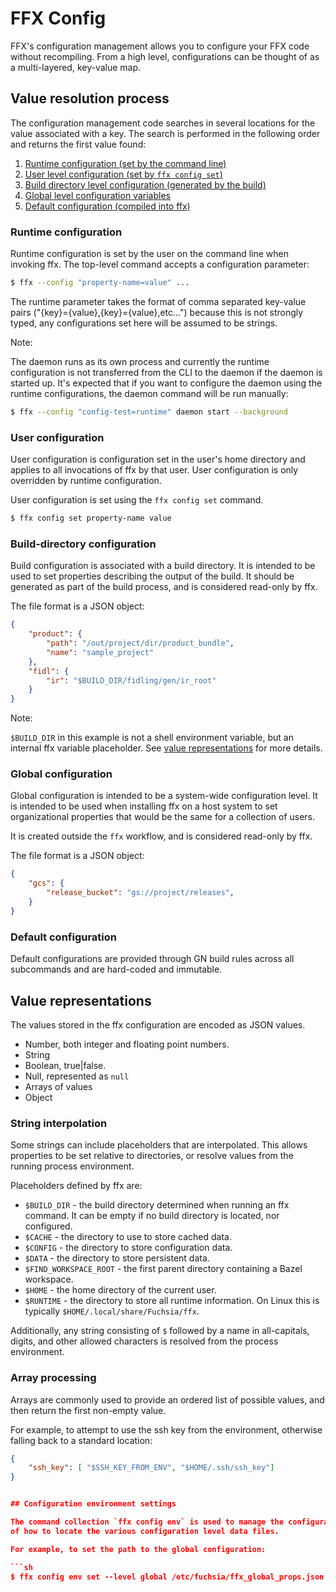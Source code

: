 # FFX Config

FFX's configuration management allows you to configure your FFX code without
recompiling. From a high level, configurations can be thought of as a
 multi-layered, key-value map.

## Value resolution process
The configuration management code searches in several locations for the value
associated with a key. The search is performed in the following order
and returns the first value found:

1. [Runtime configuration (set by the command line)](#runtime-configuration)
2. [User level configuration (set by `ffx config set`)](#user-configuation)
3. [Build directory level configuration (generated by the build)](#build-configuration)
2. [Global level configuration variables](#global-configuration)
3. [Default configuration (compiled into ffx)](#default-configuration)


### Runtime configuration

Runtime configuration is set by the user on the command line when invoking ffx.
The top-level command accepts a configuration parameter:

```sh
$ ffx --config "property-name=value" ...
```

The runtime parameter takes the format of comma separated key-value pairs
("{key}={value},{key}={value},etc...") because this is not strongly typed, any
configurations set here will be assumed to be strings.

Note:

The daemon runs as its own process and currently the runtime
configuration is not transferred from the CLI to the daemon if the daemon is
started up. It's expected that if you want to configure the daemon using
the runtime configurations, the daemon command will be run manually:

```sh
$ ffx --config "config-test=runtime" daemon start --background
```

### User configuration

User configuration is configuration set in the user's home directory and
applies to all invocations of ffx by that user. User configuration is only
overridden by runtime configuration.

User configuration is set using the `ffx config set` command.

```sh
$ ffx config set property-name value
```

### Build-directory configuration

Build configuration is associated with a build directory. It is intended to be
used to set properties describing the output of the build. It should be
generated as part of the build process, and is considered read-only by ffx.

The file format is a JSON object:

```json
{
    "product": {
        "path": "/out/project/dir/product_bundle",
        "name": "sample_project"
    },
    "fidl": {
        "ir": "$BUILD_DIR/fidling/gen/ir_root"
    }
}
```

Note:

`$BUILD_DIR` in this example is not a shell environment variable, but an
internal ffx variable placeholder. See [value representations](#value-representations)
for more details.

### Global configuration

Global configuration is intended to be a system-wide configuration level.
It is intended to be used when installing ffx on a host system to set
organizational properties that would be the same for a collection of users.

It is created outside the `ffx` workflow, and is considered read-only by ffx.

The file format is a JSON object:

```json
{
    "gcs": {
        "release_bucket": "gs://project/releases",
    }
}
```

### Default configuration

Default configurations are provided through GN build rules across all
subcommands and are hard-coded and immutable.


## Value representations

The values stored in the ffx configuration are encoded as JSON values.

* Number, both integer and floating point numbers.
* String
* Boolean, true|false.
* Null, represented as `null`
* Arrays of values
* Object

### String interpolation
Some strings can include placeholders that are interpolated. This allows properties
to be set relative to directories, or resolve values from the running process
environment. 

Placeholders defined by ffx are:

* `$BUILD_DIR` - the build directory determined when running an ffx command. It
  can be empty if no build directory is located, nor configured.
* `$CACHE` - the directory to use to store cached data.
* `$CONFIG` - the directory to store configuration data.
* `$DATA` - the directory to store persistent data.
* `$FIND_WORKSPACE_ROOT` - the first parent directory containing a Bazel workspace.
* `$HOME` - the home directory of the current user.
* `$RUNTIME` - the directory to store all runtime information. On Linux this is
  typically `$HOME/.local/share/Fuchsia/ffx`.



Additionally, any string consisting of `$` followed by a name in all-capitals,
digits, and other allowed characters is resolved from the process environment.

### Array processing

Arrays are commonly used to provide an ordered list of possible values, and then
return the first non-empty value.

For example, to attempt to use the ssh key from the environment,
otherwise falling back to a standard location:

```json
{
    "ssh_key": [ "$SSH_KEY_FROM_ENV", "$HOME/.ssh/ssh_key"]
}


## Configuration environment settings

The command collection `ffx config env` is used to manage the configuration
of how to locate the various configuration level data files.

For example, to set the path to the global configuration:

```sh
$ ffx config env set --level global /etc/fuchsia/ffx_global_props.json
```
